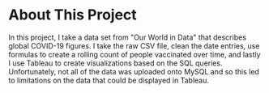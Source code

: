 # About This Project
In this project, I take a data set from "Our World in Data" that describes global COVID-19 figures. 
I take the raw CSV file, clean the date entries, use formulas to create a rolling count of people vaccinated over time, 
and lastly I use Tableau to create visualizations based on the SQL queries. Unfortunately, not all of the data was 
uploaded onto MySQL and so this led to limitations on the data that could be displayed in Tableau.
